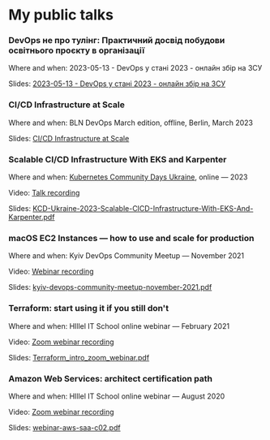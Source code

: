 # My public talks

### DevOps не про тулінг: Практичний досвід побудови освітнього проєкту в організації
Where and when: 2023-05-13 - DevOps у стані 2023 - онлайн збір на ЗСУ

Slides: [2023-05-13 - DevOps у стані 2023 - онлайн збір на ЗСУ](./2023-05-13%20-%20DevOps%20%D1%83%20%D1%81%D1%82%D0%B0%D0%BD%D1%96%202023%20-%20%D0%BE%D0%BD%D0%BB%D0%B0%D0%B8%CC%86%D0%BD%20%D0%B7%D0%B1%D1%96%D1%80%20%D0%BD%D0%B0%20%D0%97%D0%A1%D0%A3.pdf)

### CI/CD Infrastructure at Scale
Where and when: BLN DevOps March edition, offline, Berlin, March 2023 

Slides: [CI/CD Infrastructure at Scale](./DevOps-Berlin--Mar-30-2023-CI-CD-Infrastructure-at-Scale.pdf)

### Scalable CI/CD Infrastructure With EKS and Karpenter
Where and when: [Kubernetes Community Days Ukraine](https://community.cncf.io/events/details/cncf-kcd-ukraine-presents-kcd-ukraine-2023-fundraiser/), online — 2023

Video: [Talk recording](https://www.youtube.com/watch?v=ZOYA1XNqFBI)

Slides: [KCD-Ukraine-2023-Scalable-CICD-Infrastructure-With-EKS-And-Karpenter.pdf](KCD-Ukraine-2023-Scalable-CICD-Infrastructure-With-EKS-And-Karpenter.pdf)

### macOS EC2 Instances — how to use and scale for production
Where and when: Kyiv DevOps Community Meetup — November 2021

Video: [Webinar recording](https://youtu.be/IghhSgShKlc?t=3352)

Slides: [kyiv-devops-community-meetup-november-2021.pdf](./kyiv-devops-community-meetup-november-2021.pdf)

### Terraform: start using it if you still don't
Where and when: HIllel IT School online webinar — February 2021

Video: [Zoom webinar recording](https://www.youtube.com/watch?v=lC4948SizsU)

Slides: [Terraform_intro_zoom_webinar.pdf](./Terraform_intro_zoom_webinar.pdf)


### Amazon Web Services: architect certification path
Where and when: HIllel IT School online webinar — August 2020

Video: [Zoom webinar recording](https://youtu.be/3vVUyJRk_TM)

Slides: [webinar-aws-saa-c02.pdf](./webinar-aws-saa-c02.pdf)

